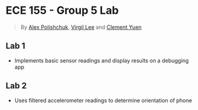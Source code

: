 # ECE 155 - Group 5 Lab
> By [Alex Polishchuk](https://github.com/AlexPolGit), [Virgil Lee](https://github.com/virgillee97) and [Clement Yuen](https://github.com/ccyuen)

## Lab 1
* Implements basic sensor readings and display results on a debugging app

## Lab 2
* Uses filtered accelerometer readings to determine orientation of phone
